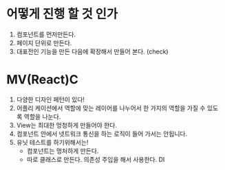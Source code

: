 # 어떻게 진행 할 것 인가

1. 컴포넌트를 먼저만든다.
2. 페이지 단위로 만든다.
3. 대표전인 기능을 만든 다음에 확장해서 만들어 본다. (check)

# MV(React)C

1. 다양한 디자인 페턴이 있다!
2. 어플리 케이션에서 역할에 맞는 레이어를 나누어서 한 가지의 역할을 가질 수 있도록 역할을 나눈다.
3. View는 최대한 멍청하게 만들어야 한다.
4. 컴포넌트 안에서 넷트워크 통신을 하는 로직이 들어 가서는 안됩니다.
5. 유닛 테스트를 하기위해서는!
   - 컴포넌트는 멍처하게 만든다.
   - 따로 클래스로 만든다. 의존성 주입을 해서 사용한다. DI
